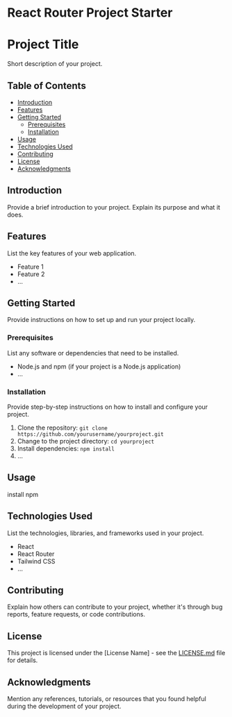 # React Router Project Starter
# Project Title

Short description of your project.

## Table of Contents

- [Introduction](#introduction)
- [Features](#features)
- [Getting Started](#getting-started)
  - [Prerequisites](#prerequisites)
  - [Installation](#installation)
- [Usage](#usage)
- [Technologies Used](#technologies-used)
- [Contributing](#contributing)
- [License](#license)
- [Acknowledgments](#acknowledgments)

## Introduction

Provide a brief introduction to your project. Explain its purpose and what it does.

## Features

List the key features of your web application.

- Feature 1
- Feature 2
- ...

## Getting Started

Provide instructions on how to set up and run your project locally.

### Prerequisites

List any software or dependencies that need to be installed.

- Node.js and npm (if your project is a Node.js application)
- ...

### Installation

Provide step-by-step instructions on how to install and configure your project.

1. Clone the repository: `git clone https://github.com/yourusername/yourproject.git`
2. Change to the project directory: `cd yourproject`
3. Install dependencies: `npm install`
4. ...

## Usage

install npm

## Technologies Used

List the technologies, libraries, and frameworks used in your project.

- React
- React Router
- Tailwind CSS
- ...

## Contributing

Explain how others can contribute to your project, whether it's through bug reports, feature requests, or code contributions.

## License

This project is licensed under the [License Name] - see the [LICENSE.md](LICENSE.md) file for details.

## Acknowledgments

Mention any references, tutorials, or resources that you found helpful during the development of your project.

